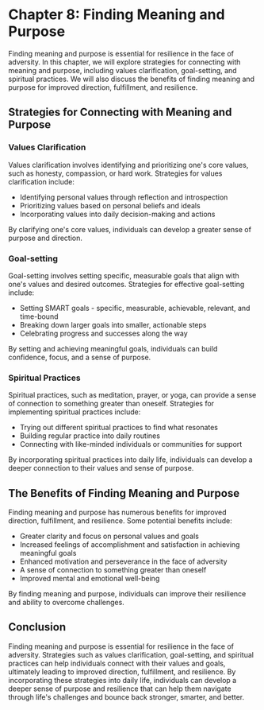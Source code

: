 Chapter 8: Finding Meaning and Purpose
======================================

Finding meaning and purpose is essential for resilience in the face of adversity. In this chapter, we will explore strategies for connecting with meaning and purpose, including values clarification, goal-setting, and spiritual practices. We will also discuss the benefits of finding meaning and purpose for improved direction, fulfillment, and resilience.

Strategies for Connecting with Meaning and Purpose
--------------------------------------------------

### Values Clarification

Values clarification involves identifying and prioritizing one's core values, such as honesty, compassion, or hard work. Strategies for values clarification include:

* Identifying personal values through reflection and introspection
* Prioritizing values based on personal beliefs and ideals
* Incorporating values into daily decision-making and actions

By clarifying one's core values, individuals can develop a greater sense of purpose and direction.

### Goal-setting

Goal-setting involves setting specific, measurable goals that align with one's values and desired outcomes. Strategies for effective goal-setting include:

* Setting SMART goals - specific, measurable, achievable, relevant, and time-bound
* Breaking down larger goals into smaller, actionable steps
* Celebrating progress and successes along the way

By setting and achieving meaningful goals, individuals can build confidence, focus, and a sense of purpose.

### Spiritual Practices

Spiritual practices, such as meditation, prayer, or yoga, can provide a sense of connection to something greater than oneself. Strategies for implementing spiritual practices include:

* Trying out different spiritual practices to find what resonates
* Building regular practice into daily routines
* Connecting with like-minded individuals or communities for support

By incorporating spiritual practices into daily life, individuals can develop a deeper connection to their values and sense of purpose.

The Benefits of Finding Meaning and Purpose
-------------------------------------------

Finding meaning and purpose has numerous benefits for improved direction, fulfillment, and resilience. Some potential benefits include:

* Greater clarity and focus on personal values and goals
* Increased feelings of accomplishment and satisfaction in achieving meaningful goals
* Enhanced motivation and perseverance in the face of adversity
* A sense of connection to something greater than oneself
* Improved mental and emotional well-being

By finding meaning and purpose, individuals can improve their resilience and ability to overcome challenges.

Conclusion
----------

Finding meaning and purpose is essential for resilience in the face of adversity. Strategies such as values clarification, goal-setting, and spiritual practices can help individuals connect with their values and goals, ultimately leading to improved direction, fulfillment, and resilience. By incorporating these strategies into daily life, individuals can develop a deeper sense of purpose and resilience that can help them navigate through life's challenges and bounce back stronger, smarter, and better.
